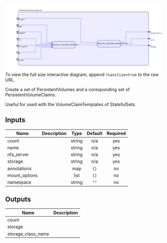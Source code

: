 <img src="diagram.svg"/>To view the full size interactive diagram, append ```?sanitize=true``` to the raw URL.

Create a set of PersistentVolumes and a coresponding set of PersistentVolumeClaims.

Useful for used with the VolumeClaimTemplates of StatefulSets.

## Inputs

| Name | Description | Type | Default | Required |
|------|-------------|:----:|:-----:|:-----:|
| count |  | string | n/a | yes |
| name |  | string | n/a | yes |
| nfs\_server |  | string | n/a | yes |
| storage |  | string | n/a | yes |
| annotations |  | map | `{}` | no |
| mount\_options |  | list | `[]` | no |
| namespace |  | string | `""` | no |

## Outputs

| Name | Description |
|------|-------------|
| count |  |
| storage |  |
| storage\_class\_name |  |

